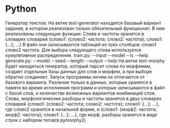 # Python
Генератор текстов.
На ветке text-generator находится базовый вариант задания, в котором реализован только обязательный функционал.
В нем реализованы следующие функции:
Слова и частоты хранятся в словарях словарей {слово1: {слово2: частота; слово2: частота}; слово1: {...}; ...}
В файл они записываются таблицей из трех столбцов: слово1 слово2 частота.
Для выбора следующего слова используется кумулятивное распределение.
train.py:
--input
--model
--lc
--help
generate.py:
--model
--seed
--length
--output
--help
На ветке text-morphy будет находиться генератор, который парсит слова по морфемам, создает отдельные базы данных для слов и морфем, 
а при выборе обратно соединяет. 
Запуск программы ничем не отличается от базового варианта. Различие только в данных, которые хранятся в памяти во время исполнения программ
и которые записываются в файл с базой слов, и количестве возможных вариантов комбинаций слов.
Слова, морфологические разборы и частоты хранятся в двух словарях словарей {слово1: {слово2: частота; слово2: частота}; слово1: {...}; ...},
где слово2 хранится в начальной форме, и {слово1: {морф2: частота; морф2: частота}; слово1: {...}; ...}, где морф. разборы хранятся в виде 
строк с набором тегов(в pymorphy2)
